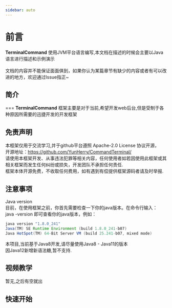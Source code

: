 ```yaml
---
sidebar: auto
---
```

# 前言

__TerminalCommand__ 使用JVM平台语言编写,本文档在描述的时候会主要以Java语言进行描述和示例演示  
<br>
文档的内容并不能保证面面俱到，如果你认为某篇章节有缺少的内容或者有可以改进的地方，欢迎通过Issue指正~

## 简介
===
__TerminalCommand__ 框架主要是对于当前,希望开发web后台,但是受制于各种原因所需要的迅捷开发的开发框架
<br>

## 免责声明

本框架仅用于交流学习,并于github平台遵照 Apache-2.0 License [](https://github.com/YunHerry/CommandTerminal/blob/master/LICENSE) 协议开源，
<br>
开源地址：https://github.com/YunHerry/CommandTerminal/
<br>
请使用本框架开发、从事违法犯罪等相关内容，任何使用者如若因使用此框架或其相关框架而发生任何纠纷或损失，开发团队不承担任何责任.
<br>
框架本体开源免费，不收取任何费用，如有遇到有偿提供框架源码者请及时举报.

## 注意事项
Java version
<br>
目前，在使用框架之前，你首先需要检查一下你的java版本。在命令行输入： java -version 即可查看你的java版本，例如：
``` java
java version "1.8.0_241"
Java(TM) SE Runtime Environment (build 1.8.0_241-b07)
Java HotSpot(TM) 64-Bit Server VM (build 25.241-b07, mixed mode)
```
本项目,当前基于Java8开发,请尽量使用Java8 - Java11的版本
<br>
因Java12新增新语法糖,暂不支持.

## 视频教学
暂无,之后有空就出

## 快速开始
